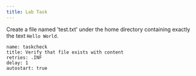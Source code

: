 ```yaml
---
title: Lab Task
---
```


Create a file named 'test.txt' under the home directory containing exactly the text `Hello World`.

```examiner:execute-test
name: taskcheck
title: Verify that file exists with content
retries: .INF
delay: 1
autostart: true
```
